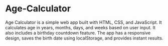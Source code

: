 # Age-Calculator
Age Calculator  is a simple web app built with HTML, CSS, and JavaScript. It calculates age in years, months, days, and weeks based on user input. It also includes a birthday countdown feature. The app has a responsive design, saves the birth date using localStorage, and provides instant results. 
